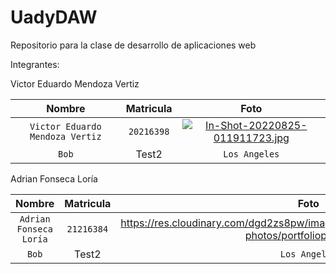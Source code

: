 # UadyDAW
Repositorio para la clase de desarrollo de aplicaciones web

Integrantes:

Victor Eduardo Mendoza Vertiz

| Nombre     | Matricula      | Foto  |
| :------------: |   :---:       | :--------: |
| `Victor Eduardo Mendoza Vertiz`        | `20216398`       |[![In-Shot-20220825-011911723.jpg](https://i.postimg.cc/QMwnT3ct/In-Shot-20220825-011911723.jpg)](https://postimg.cc/8Fdb2xKQ) |
| `Bob`         | Test2         | `Los Angeles`   |


Adrian Fonseca Loría

| Nombre     | Matricula      | Foto  |
| :------------: |   :---:       | :--------: |
| `Adrian Fonseca Loría`        | `21216384`       |https://res.cloudinary.com/dgd2zs8pw/image/upload/v1659046220/portfolio-photos/portfoliophoto2.jpg|
| `Bob`         | Test2         | `Los Angeles`   |
